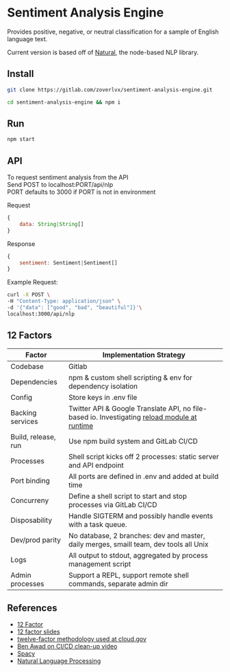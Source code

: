 # Sentiment Analysis Engine

Provides positive, negative, or neutral classification for a sample of  English language text.

Current version is based off of [Natural](https://github.com/NaturalNode/natural), the node-based NLP library.

## Install
```bash
git clone https://gitlab.com/zoverlvx/sentiment-analysis-engine.git

cd sentiment-analysis-engine && npm i
```

## Run
```bash
npm start 
```

## API

To request sentiment analysis from the API\
Send POST to localhost:PORT/api/nlp\
PORT defaults to 3000 if PORT is not in environment

Request
```js
{
    data: String|String[] 
}
```

Response
```js
{
    sentiment: Sentiment|Sentiment[]
}
```

Example Request:
```bash
curl -X POST \
-H "Content-Type: application/json" \
-d '{"data": ["good", "bad", "beautiful"]}'\
localhost:3000/api/nlp
```


## 12 Factors

|Factor| Implementation Strategy|
|---|---|
|Codebase|Gitlab|
|Dependencies|npm & custom shell scripting & env for dependency isolation|
|Config|Store keys in .env file|
|Backing services|Twitter API & Google Translate API, no file-based io. Investigating [reload module at runtime](https://stackoverflow.com/questions/26633901/reload-module-at-runtime)|
|Build, release, run|Use npm build system and GitLab CI/CD|
|Processes|Shell script kicks off 2 processes: static server and API endpoint|
|Port binding| All ports are defined in .env and added at build time|
|Concurreny | Define a shell script to start and stop processes via GitLab CI/CD|
|Disposability|Handle SIGTERM and possibly handle events with a task queue.|
|Dev/prod parity|No database, 2 branches: dev and master, daily merges, smaill team, dev tools all Unix|
|Logs|All output to stdout, aggregated by process management script|
|Admin processes|Support a REPL, support remote shell commands, separate admin dir|
## References
- [12 Factor](https://12factor.net/)
- [12 factor slides](https://peterlyons.com/twelve-factor-nodejs/#/16)
- [twelve-factor methodology used at cloud.gov](https://github.com/adborden/twelve-factor-nodejs)
- [Ben Awad on CI/CD clean-up video](https://www.youtube.com/watch?v=CYlUcIH3dPg)
- [Spacy](https://spacy.io/)
- [Natural Language Processing](https://en.wikipedia.org/wiki/Natural_language_processing)

